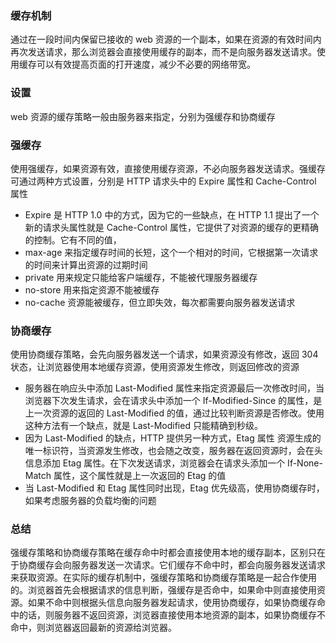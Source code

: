 ### 缓存机制
通过在一段时间内保留已接收的 web 资源的一个副本，如果在资源的有效时间内再次发送请求，那么浏览器会直接使用缓存的副本，而不是向服务器发送请求。使用缓存可以有效提高页面的打开速度，减少不必要的网络带宽。
### 设置
web 资源的缓存策略一般由服务器来指定，分别为强缓存和协商缓存
### 强缓存
使用强缓存，如果资源有效，直接使用缓存资源，不必向服务器发送请求。强缓存可通过两种方式设置，分别是 HTTP 请求头中的 Expire 属性和 Cache-Control 属性
- Expire 是 HTTP 1.0 中的方式，因为它的一些缺点，在 HTTP 1.1 提出了一个新的请求头属性就是 Cache-Control 属性，它提供了对资源的缓存的更精确的控制。它有不同的值，
- max-age 来指定缓存时间的长短，这个一个相对的时间，它根据第一次请求的时间来计算出资源的过期时间
- private 用来规定只能给客户端缓存，不能被代理服务器缓存
- no-store 用来指定资源不能被缓存
- no-cache 资源能被缓存，但立即失效，每次都需要向服务器发送请求
### 协商缓存
使用协商缓存策略，会先向服务器发送一个请求，如果资源没有修改，返回 304 状态，让浏览器使用本地缓存资源，使用资源发生修改，则返回修改的资源
- 服务器在响应头中添加 Last-Modified 属性来指定资源最后一次修改时间，当浏览器下次发生请求，会在请求头中添加一个 If-Modified-Since 的属性，是上一次资源的返回的 Last-Modified 的值，通过比较判断资源是否修改。使用这种方法有一个缺点，就是 Last-Modified 只能精确到秒级。
- 因为 Last-Modified 的缺点，HTTP 提供另一种方式，Etag 属性 资源生成的唯一标识符，当资源发生修改，也会随之改变，服务器在返回资源时，会在头信息添加 Etag 属性。在下次发送请求，浏览器会在请求头添加一个 If-None-Match 属性，这个属性就是上一次返回的 Etag 的值
- 当 Last-Modified 和 Etag 属性同时出现，Etag 优先级高，使用协商缓存时，如果考虑服务器的负载均衡的问题
### 总结
强缓存策略和协商缓存策略在缓存命中时都会直接使用本地的缓存副本，区别只在于协商缓存会向服务器发送一次请求。它们缓存不命中时，都会向服务器发送请求来获取资源。在实际的缓存机制中，强缓存策略和协商缓存策略是一起合作使用的。浏览器首先会根据请求的信息判断，强缓存是否命中，如果命中则直接使用资源。如果不命中则根据头信息向服务器发起请求，使用协商缓存，如果协商缓存命中的话，则服务器不返回资源，浏览器直接使用本地资源的副本，如果协商缓存不命中，则浏览器返回最新的资源给浏览器。